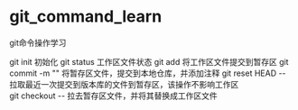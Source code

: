 # git_command_learn
git命令操作学习

git init                  初始化
git status                工作区文件状态
git add                   将工作区文件提交到暂存区
git commit -m ""          将暂存区文件，提交到本地仓库，并添加注释
git reset HEAD -- <file>  拉取最近一次提交到版本库的文件到暂存区，该操作不影响工作区         
git checkout -- <file>    拉去暂存区文件，并将其替换成工作区文件
